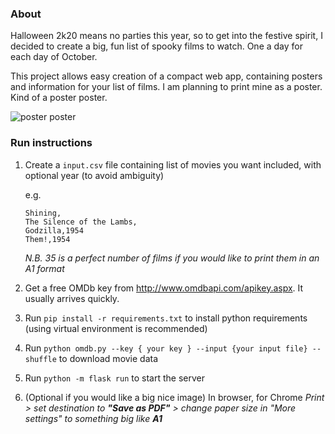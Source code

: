 ### About
Halloween 2k20 means no parties this year, so to get into the festive spirit, I decided to create a big, fun list of
spooky films to watch. One a day for each day of October.

This project allows easy creation of a compact web app, containing posters and information for your list
of films. I am planning to print mine as a poster. Kind of a poster poster.

![poster poster](https://github.com/LukaszDygon/spooktober-app/blob/master/spooktober.png)

### Run instructions

1. Create a `input.csv` file containing list of movies you want included, with optional year (to avoid ambiguity)

    e.g. 
    ```csv name: input.csv
   Shining,
    The Silence of the Lambs,
    Godzilla,1954
    Them!,1954
   ``` 
   *N.B. 35 is a perfect number of films if you would like to print them in an A1 format*
2. Get a free OMDb key from http://www.omdbapi.com/apikey.aspx. It usually arrives quickly.
3. Run `pip install -r requirements.txt` to install python requirements (using virtual environment is recommended)
4. Run `python omdb.py --key { your key } --input {your input file} --shuffle` to download movie data
5. Run `python -m flask run` to start the server
6. (Optional if you would like a big nice image) In browser, for Chrome
*Print > set destination to **"Save as PDF"** > change paper size in "More settings" to something big like **A1***
